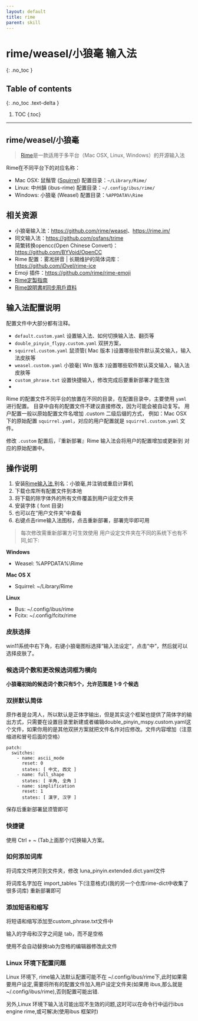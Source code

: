 ```yaml
---
layout: default
title: rime
parent: skill
---
```


# rime/weasel/小狼毫 输入法
{: .no_toc }

## Table of contents
{: .no_toc .text-delta }

1. TOC
{:toc}

---

## rime/weasel/小狼毫
> [Rime](https://github.com/rime)是一款适用于多平台（Mac OSX, Linux, Windows）的开源输入法

Rime在不同平台下的对应名称：
* Mac OSX: 鼠鬚管 ([Squirrel](https://github.com/rime/squirrel))
    配置目录：`~/Library/Rime/`
* Linux: 中州韻 (ibus-rime)
    配置目录：`~/.config/ibus/rime/`
* Windows: 小狼毫 (Weasel)
    配置目录：`%APPDATA%\Rime`

## 相关资源


- 小狼毫输入法：<https://github.com/rime/weasel>、<https://rime.im/>
- 同文输入法：<https://github.com/osfans/trime>
- 简繁转换opencc(Open Chinese Convert)：<https://github.com/BYVoid/OpenCC> 
- Rime 配置：雾凇拼音 | 长期维护的简体词库：<https://github.com/iDvel/rime-ice>
- Emoji 插件：<https://github.com/rime/rime-emoji>
- [Rime定製指南](https://github.com/rime/home/wiki/CustomizationGuide)
- [Rime說明書#同步用戶資料](https://github.com/rime/home/wiki/UserGuide#同步用戶資料)


## 输入法配置说明

配置文件中大部分都有注释。

- `default.custom.yaml` 设置输入法、如何切换输入法、翻页等
- `double_pinyin_flypy.custom.yaml` 双拼方案，
- `squirrel.custom.yaml` 鼠须管( Mac 版本 )设置哪些软件默认英文输入，输入法皮肤等
- `weasel.custom.yaml` 小狼毫( Win 版本 )设置哪些软件默认英文输入，输入法皮肤等
- `custom_phrase.txt` 设置快捷输入，修改完成后要重新部署才能生效
- 
Rime 的配置文件不同平台的放置在不同的目录，在配置目录中，主要使用 `yaml` 进行配置。
目录中自有的配置文件不建议直接修改，因为可能会被自动复写。
用户配置一般以原始配置文件名增加 .custom 二级后缀的方式，
例如：Mac OSX 下的原始配置 `squirrel.yaml`，对应的用户配置就是
`squirrel.custom.yaml` 文件。

修改 `.custom` 配置后，『重新部署』Rime 输入法会将用户的配置增加或更新到
对应的原始配置中。

## 操作说明

1. 安装[Rime输入法](https://rime.im/),别名：小狼毫,并注销或重启计算机
2. 下载仓库所有配置文件到本地
3. 将下载的除字体外的所有文件覆盖到用户设定文件夹
4. 安装字体 ( font 目录)
5. 也可以在“用户文件夹”中查看
6. 右键点击rime输入法图标，点击重新部署，部署完毕即可用

> 每次修改需重新部署方可生效使用
用户设定文件夹在不同的系统下也有不同,如下:

**Windows**

- Weasel: %APPDATA%\Rime

**Mac OS X**

- Squirrel: ~/Library/Rime

**Linux**

- Bus: ~/.config/ibus/rime
- Fcitx: ~/.config/fcitx/rime



### 皮肤选择
win11系统中右下角，右键小狼毫图标选择“输入法设定”，点击“中”，然后就可以选择皮肤了。

### 候选词个数和更改候选词框为横向

**小狼毫初始的候选词个数只有5个，允许范围是 1-9 个候选**

### 双拼默认简体

原作者是台湾人，所以默认是正体字输出，但是其实这个框架也提供了简体字的输出方式，只需要在设置目录里新建或者编辑double_pinyin_mspy.custom.yaml这个文件，如果你用的是其他双拼方案就把文件名作对应修改。文件内容增加（注意缩进和冒号后面的空格）

~~~
patch:
  switches:                  
    - name: ascii_mode
      reset: 0               
      states: [ 中文, 西文 ] 
    - name: full_shape       
      states: [ 半角, 全角 ]  
    - name: simplification
      reset: 1                
      states: [ 漢字, 汉字 ]
~~~

保存后重新部署鼠须管即可

### 快捷键
使用 Ctrl + ~ (Tab上面那个)切换输入方案。

### 如何添加词库
将词库文件拷贝到文件夹，修改 luna_pinyin.extended.dict.yaml文件

将词库名字加在 import_tables 下(注意格式)(我的另一个仓库rime-dict中收集了很多词库)
重新部署即可

### 添加短语和缩写
将短语和缩写添加至custom_phrase.txt文件中

输入的字母和汉字之间是 tab，而不是空格

使用不会自动替换tab为空格的编辑器修改此文件

### Linux 环境下配置问题
Linux 环境下, rime输入法默认配置可能不在 ~/.config/ibus/rime下,此时如果需要用户设定,需要将所有的配置文件加入用户设定文件夹(如果用 ibus,那么就是 ~/.config/ibus/rime),否则配置可能出错.

另外,Linux 环境下输入法可能出现不生效的问题,这时可以在命令行中运行ibus engine rime,或可解决(使用ibus 框架时)
